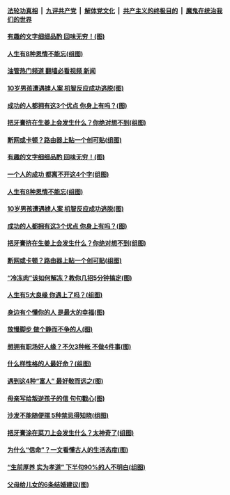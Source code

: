 ####  [法轮功真相](../../../../basic/blob/master/README.md?t=11220802) &nbsp;|&nbsp; [九评共产党](../../../../9ping.md/blob/master/README.md?t=11220802) &nbsp;|&nbsp; [解体党文化](../../../../jtdwh.md/blob/master/README.md?t=11220802)  &nbsp;|&nbsp; [共产主义的终极目的](../../../../gczydzjmd.md/blob/master/README.md?t=11220802) &nbsp;|&nbsp; [魔鬼在统治我们的世界](../../../../mgztzwmdsj.md/blob/master/README.md?t=11220802) 

#### [有趣的文字细细品酌 回味无穷！(图)](../pages/p8/1022172.md?t=11220802) 

#### [人生有8种恩情不能忘(组图)](../pages/p8/1022175.md?t=11220802) 

#### [油管热门频道 翻墙必看视频 新闻](http://129.146.143.75:81/youtube.html?11220802)

#### [10岁男孩遭遇掳人案 机智反应成功逃脱(图)](../pages/p8/1022169.md?t=11220802) 

#### [成功的人都拥有这3个优点 你身上有吗？(图)](../pages/p8/1022107.md?t=11220802) 

#### [把牙膏挤在生姜上会发生什么？你绝对想不到(组图)](../pages/p8/1022053.md?t=11220802) 

#### [断网或卡顿？路由器上贴一个创可贴(组图)](../pages/p8/1021209.md?t=11220802) 

#### [有趣的文字细细品酌 回味无穷！(图)](../pages/p8/1022172.md?t=11220802) 

#### [一个人的成功 都离不开这4个字(组图)](../pages/p8/1022192.md?t=11220802) 

#### [人生有8种恩情不能忘(组图)](../pages/p8/1022175.md?t=11220802) 

#### [10岁男孩遭遇掳人案 机智反应成功逃脱(图)](../pages/p8/1022169.md?t=11220802) 

#### [成功的人都拥有这3个优点 你身上有吗？(图)](../pages/p8/1022107.md?t=11220802) 

#### [把牙膏挤在生姜上会发生什么？你绝对想不到(组图)](../pages/p8/1022053.md?t=11220802) 

#### [断网或卡顿？路由器上贴一个创可贴(组图)](../pages/p8/1021209.md?t=11220802) 

#### [“冷冻肉”该如何解冻？教你几招5分钟搞定(图)](../pages/p8/1022019.md?t=11220802) 

#### [人生有5大良缘 你遇上了吗？(组图)](../pages/p8/1021992.md?t=11220802) 

#### [身边有个懂你的人 是最大的幸福(图)](../pages/p8/1022014.md?t=11220802) 

#### [放慢脚步 做个静而不争的人(图)](../pages/p8/1021978.md?t=11220802) 

#### [想拥有职场好人缘？不欠3种帐 不做4件事(图)](../pages/p8/1021913.md?t=11220802) 

#### [什么样性格的人最好命？(组图)](../pages/p8/1021903.md?t=11220802) 

#### [遇到这4种“富人” 最好敬而远之(图)](../pages/p8/1021866.md?t=11220802) 

#### [母亲写给叛逆孩子的信 句句戳心(图)](../pages/p8/1021852.md?t=11220802) 

#### [沙发不能随便摆 5种禁忌得知晓(组图)](../pages/p8/1021208.md?t=11220802) 

#### [把牙膏涂在菜刀上会发生什么？太神奇了(组图)](../pages/p8/1021784.md?t=11220802) 

#### [为什么“信命”？一文看懂古人的生活态度(图)](../pages/p8/1021779.md?t=11220802) 

#### [“生前厚养 实为孝道” 下半句90%的人不明白(组图)](../pages/p8/1021206.md?t=11220802) 

#### [父母给儿女的6条结婚建议(图)](../pages/p8/1021727.md?t=11220802) 

<img src='http://gfw-breaker.win/goodnews/indexes/p8.md' width='0px' height='0px'/>
